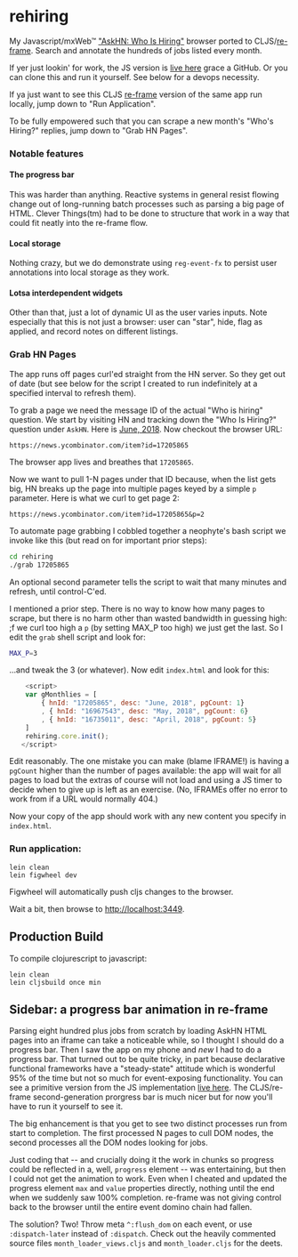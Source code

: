 # rehiring

My Javascript/mxWeb&trade; ["AskHN: Who Is Hiring"](https://github.com/kennytilton/whoshiring) browser ported to CLJS/[re-frame](https://github.com/Day8/re-frame). Search and annotate the hundreds of jobs listed every month.

If yer just lookin' for work, the JS version is [live here](https://kennytilton.github.io/whoishiring/) grace a GitHub. Or you can clone this and run it yourself. See below for a devops necessity.

If ya just want to see this CLJS [re-frame](https://github.com/day8/re-frame) version of the same app run locally, jump down to "Run Application".

To be fully empowered such that you can scrape a new month's "Who's Hiring?" replies, jump down to "Grab HN Pages".

### Notable features

#### The progress bar
This was harder than anything. Reactive systems in general resist flowing change out of long-running batch processes such as parsing a big page of HTML. Clever Things(tm) had to be done to structure that work in a way that could fit neatly into the re-frame flow.

#### Local storage
Nothing crazy, but we do demonstrate using `reg-event-fx` to persist user annotations into local storage as they work.

#### Lotsa interdependent widgets
Other than that, just a lot of dynamic UI as the user varies inputs. Note especially that this is not just a browser: user can "star", hide, flag as applied, and record notes on different listings.

### Grab HN Pages
The app runs off pages curl'ed straight from the HN server. So they get out of date (but see below for the script I created to run indefinitely at a specified interval to refresh them).

To grab a page we need the message ID of the actual "Who is hiring" question. We start by visiting HN and tracking down the "Who Is Hiring?" question under `AskHN`. Here is [June, 2018](https://news.ycombinator.com/item?id=17205865). Now checkout the browser URL:
````
https://news.ycombinator.com/item?id=17205865
````
The browser app lives and breathes that `17205865`.

Now we want to pull 1-N pages under that ID because, when the list gets big, HN breaks up the page into multiple pages keyed by a simple `p` parameter. Here is what we curl to get page 2:
````
https://news.ycombinator.com/item?id=17205865&p=2
````
To automate page grabbing I cobbled together a neophyte's bash script we invoke like this (but read on for important prior steps):
````bash
cd rehiring
./grab 17205865
````
An optional second parameter tells the script to wait that many minutes and refresh, until control-C'ed.

I mentioned a prior step. There is no way to know how many pages to scrape, but there is no harm other than wasted bandwidth in guessing high: ;f we curl too high a `p` (by setting MAX_P too high) we just get the last. So <sob> I edit the `grab` shell script and look for:
````bash
MAX_P=3
````
...and tweak the 3 (or whatever). Now edit `index.html` and look for this:
````js
    <script>
    var gMonthlies = [
        { hnId: "17205865", desc: "June, 2018", pgCount: 1}
        , { hnId: "16967543", desc: "May, 2018", pgCount: 6}
        , { hnId: "16735011", desc: "April, 2018", pgCount: 5}
    ]
    rehiring.core.init();
   </script>
````
Edit reasonably. The one mistake you can make (blame IFRAME!) is having a `pgCount` higher than the number of pages available: the app will wait for all pages to load but the extras of course will not load and using a JS timer to decide when to give up is left as an exercise. (No, IFRAMEs offer no error to work from if a URL would normally 404.)

Now your copy of the app should work with any new content you specify in `index.html`.

### Run application:

```
lein clean
lein figwheel dev
```

Figwheel will automatically push cljs changes to the browser.

Wait a bit, then browse to [http://localhost:3449](http://localhost:3449).

## Production Build


To compile clojurescript to javascript:

```
lein clean
lein cljsbuild once min
```
## Sidebar: a progress bar animation in re-frame
Parsing eight hundred plus jobs from scratch by loading AskHN HTML pages into an iframe can take a noticeable while, so I thought I should do a progress bar. Then I saw the app on my phone and *new* I had to do a progress bar. That turned out to be quite tricky, in part because declarative functional frameworks have a "steady-state" attitude which is wonderful 95% of the time but not so much for event-exposing functionality. You can see a primitive version from the JS implementation [live here](https://kennytilton.github.io/whoishiring/). The CLJS/re-frame second-generation prorgress bar is much nicer but for now you'll have to run it yourself to see it.

The big enhancement is that you get to see two distinct processes run from start to completion. The first processed N pages to cull DOM nodes, the second processes all the DOM nodes looking for jobs.

Just coding that -- and crucially doing it the work in chunks so progress could be reflected in a, well, `progress` element -- was entertaining, but then I could not get the animation to work. Even when I cheated and updated the progress element `max` and `value` properties directly, nothing until the end when we suddenly saw 100% completion. re-frame was not giving control back to the browser until the entire event domino chain had fallen. 

The solution? Two! Throw meta `^:flush_dom` on each event, or use `:dispatch-later` instead of `:dispatch`. Check out the heavily commented source files `month_loader_views.cljs` and `month_loader.cljs` for the deets. 
